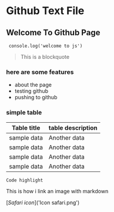# Github Text File
## Welcome To Github Page
` console.log('welcome to js')`
> This is a blockquote  

### here are some features
- about the page 
- testing github 
- pushing to github

### simple table 

|Table title  | table description|
| ------------| -----------------|
| sample data | Another data     |
| sample data | Another data     |
| sample data | Another data     |
| sample data | Another data     |


```
Code highlight 

```

This is how i link an image with markdown

[_Safari icon_]('Icon safari.png')